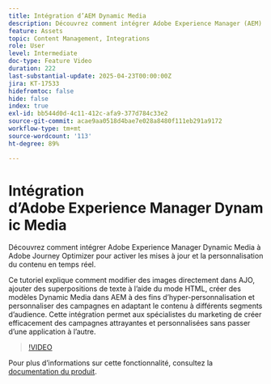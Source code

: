 ```yaml
---
title: Intégration d’AEM Dynamic Media
description: Découvrez comment intégrer Adobe Experience Manager (AEM) Dynamic Media à Adobe Journey Optimizer (AJO) pour activer les mises à jour et la personnalisation du contenu en temps réel.
feature: Assets
topic: Content Management, Integrations
role: User
level: Intermediate
doc-type: Feature Video
duration: 222
last-substantial-update: 2025-04-23T00:00:00Z
jira: KT-17533
hidefromtoc: false
hide: false
index: true
exl-id: bb544d0d-4c11-412c-afa9-377d784c33e2
source-git-commit: acae9aa0518d4bae7e028a8480f111eb291a9172
workflow-type: tm+mt
source-wordcount: '113'
ht-degree: 89%

---
```


# Intégration d’Adobe Experience Manager Dynamic Media

Découvrez comment intégrer Adobe Experience Manager Dynamic Media à Adobe Journey Optimizer pour activer les mises à jour et la personnalisation du contenu en temps réel.

Ce tutoriel explique comment modifier des images directement dans AJO, ajouter des superpositions de texte à l’aide du mode HTML, créer des modèles Dynamic Media dans AEM à des fins d’hyper-personnalisation et personnaliser des campagnes en adaptant le contenu à différents segments d’audience. Cette intégration permet aux spécialistes du marketing de créer efficacement des campagnes attrayantes et personnalisées sans passer d’une application à l’autre.

>[!VIDEO](https://video.tv.adobe.com/v/3463784/?learn=on&enablevpops&captions=fre_fr)

Pour plus d’informations sur cette fonctionnalité, consultez la [documentation du produit](https://experienceleague.adobe.com/fr/docs/journey-optimizer/using/content-management/combine/aem-dynamic).

